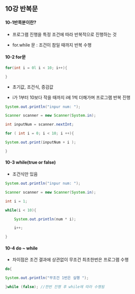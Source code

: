 ## 10강 반복문

#### 10-1반목분이란?

+ 프로그램 진행을 특정 조건에 따라 반복적으로 진행하는 것

+ for.while 문 : 조건이 참일 때까지 반복 수행



#### 10-2 for문

```java
for(int i = 0l i < 10; i++){

}
```

+ 초기값, 조건식, 증감값

+ i가 1부터 10보다 작을 때까지 i에 1씩 더해가며 프로그램 반복 진행



```java
System.out.println("inpur num: ");

Scanner scanner = new Scanner(System.in);

int inputNum = scanner.nextInt;

for ( int i = 0; i < 10; i ++){

System.out.print(inputNum + i );

}
```





#### 10-3 while(true or false)

+ 조건식만 있음

```java
System.out.println("inpur num: ");

Scanner scanner = new Scanner(System.in);

int i = 1;

while(i < 10){

	System.out.println(num * i);

	i++;

}
```





#### 10-4 do ~ while

+ 차이점은 조건 결과에 상관없이 무조건 최초한번은 프로그램 수행

```java
do{

System.out.println("무조건 1번은 실행 ");

}while (false); //한번 진행 후 while에 따라 수행됨

```



